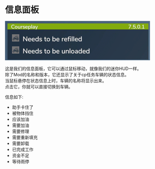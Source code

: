 # 信息面板

![Image](../assets/images/infopanel_0_0_480_130.png)

  
这是我们的信息面板，它可以通过鼠标移动，就像我们的迷你HUD一样。  
除了Mod的名称和版本，它还显示了关于cp任务车辆的状态信息。  
当鼠标悬停在状态信息上时，车辆的名称将显示出来。  
点击它，你就可以直接切换到车辆。  

  
信息如下:  
- 助手卡住了  
- 被物体挡住  
- 应该加油  
- 需要加油  
- 需要修理  
- 需要重新填充  
- 需要卸载  
- 已完成工作  
- 资金不足  
- 等待雨停  

